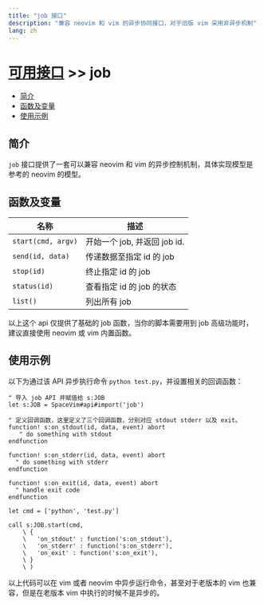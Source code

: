 ```yaml
---
title: "job 接口"
description: "兼容 neovim 和 vim 的异步协同接口，对于旧版 vim 采用非异步机制"
lang: zh
---
```


# [可用接口](../) >> job

<!-- vim-markdown-toc GFM -->

- [简介](#简介)
- [函数及变量](#函数及变量)
- [使用示例](#使用示例)

<!-- vim-markdown-toc -->

## 简介

`job` 接口提供了一套可以兼容 neovim 和 vim 的异步控制机制，具体实现模型是参考的 neovim 的模型。

## 函数及变量

| 名称               | 描述                         |
| ------------------ | ---------------------------- |
| `start(cmd, argv)` | 开始一个 job, 并返回 job id. |
| `send(id, data)`   | 传递数据至指定 id 的 job     |
| `stop(id)`         | 终止指定 id 的 job           |
| `status(id)`       | 查看指定 id 的 job 的状态    |
| `list()`           | 列出所有 job                 |

以上这个 api 仅提供了基础的 job 函数，当你的脚本需要用到 job 高级功能时，建议直接使用 neovim 或 vim 内置函数。

## 使用示例

以下为通过该 API 异步执行命令 `python test.py`，并设置相关的回调函数：

```vim
" 导入 job API 并赋值给 s:JOB
let s:JOB = SpaceVim#api#import('job')

" 定义回调函数，这里定义了三个回调函数，分别对应 stdout stderr 以及 exit。
function! s:on_stdout(id, data, event) abort
   " do something with stdout
endfunction

function! s:on_stderr(id, data, event) abort
  " do something with stderr
endfunction

function! s:on_exit(id, data, event) abort
  " handle exit code
endfunction

let cmd = ['python', 'test.py']

call s:JOB.start(cmd,
    \ {
    \   'on_stdout' : function('s:on_stdout'),
    \   'on_stderr' : function('s:on_stderr'),
    \   'on_exit' : function('s:on_exit'),
    \ }
    \ )
```

以上代码可以在 vim 或者 neovim 中异步运行命令，甚至对于老版本的 vim 也兼容，但是在老版本 vim 中执行的时候不是异步的。


